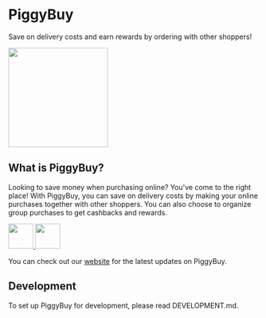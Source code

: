# PiggyBuy
Save on delivery costs and earn rewards by ordering with other shoppers! 

<img src="https://user-images.githubusercontent.com/46853051/99899876-67794380-2ce7-11eb-89d7-2b637cae33a4.png" height="200" />

## What is PiggyBuy?
Looking to save money when purchasing online? You've come to the right place! With PiggyBuy, you can save on delivery costs by making your online purchases together with other shoppers. You can also choose to organize group purchases to get cashbacks and rewards. 

<a href="http://piggybuy.app.link/EPnehatPibb"> <img src="https://piggybuy.app/static/appStore-acb97b548079dbbe3541853195505bc8.svg" height="50" /> </a> <a href="https://play.google.com/store/apps/details?id=com.team8.groupbuyapp"> <img src="https://piggybuy.app/static/playStore-db9b21a1c41f3dcd9731e1e7acfdbb57.png" height="50" /> </a>

You can check out our [website](https://piggybuy.app/) for the latest updates on PiggyBuy.

## Development
To set up PiggyBuy for development, please read DEVELOPMENT.md.
